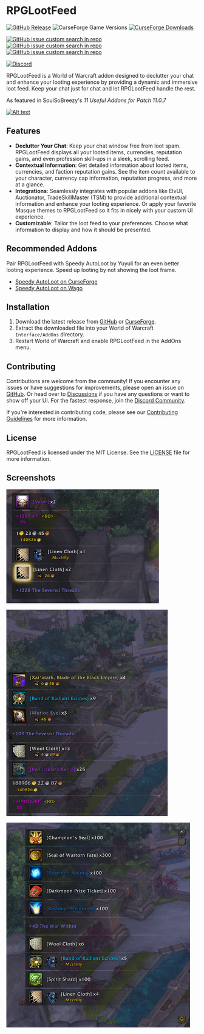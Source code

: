 # RPGLootFeed

[![GitHub Release](https://img.shields.io/github/v/release/McTalian/RPGLootFeed?style=for-the-badge)](https://github.com/Mctalian/RPGLootFeed/releases/latest) ![CurseForge Game Versions](https://img.shields.io/curseforge/game-versions/1082791?style=for-the-badge&logo=battledotnet) [![CurseForge Downloads](https://img.shields.io/curseforge/dt/1082791?style=for-the-badge&logo=curseforge&label=Downloads)](https://www.curseforge.com/wow/addons/rpglootfeed)

[![GitHub issue custom search in repo](https://img.shields.io/github/issues-search/McTalian/RPGLootFeed?query=is%3Aissue%20is%3Aopen%20-label%3Ai18n&style=for-the-badge&label=Open%20Tickets)](https://github.com/Mctalian/RPGLootFeed/issues?q=is%3Aissue+is%3Aopen+-label%3Ai18n) [![GitHub issue custom search in repo](https://img.shields.io/github/issues-search/McTalian/RPGLootFeed?query=is%3Aissue%20is%3Aopen%20-label%3Ai18n%20label%3Abug&style=for-the-badge&label=Known%20Bugs&color=red)](https://github.com/Mctalian/RPGLootFeed/issues?q=is%3Aissue+is%3Aopen+-label%3Ai18n+label%3Abug) [![GitHub issue custom search in repo](https://img.shields.io/github/issues-search/McTalian/RPGLootFeed?query=is%3Aissue%20is%3Aopen%20label%3Ai18n%20&style=for-the-badge&label=Locales%20Need%20Translation&color=orange)](https://github.com/Mctalian/RPGLootFeed/issues?q=is%3Aissue+is%3Aopen+label%3Ai18n)

[![Discord](https://img.shields.io/discord/1349872309665660928?style=for-the-badge&logo=discord&label=Join%20the%20Community)](https://discord.gg/czRYVWhe33)

RPGLootFeed is a World of Warcraft addon designed to declutter your chat and enhance your looting experience by providing a dynamic and immersive loot feed. Keep your chat just for chat and let RPGLootFeed handle the rest.

As featured in SoulSoBreezy's _11 Useful Addons for Patch 11.0.7_

[![Alt text](https://img.youtube.com/vi/GFr01R3TkmE/hqdefault.jpg)](https://youtu.be/GFr01R3TkmE?si=Wgw5F3AtenWdC08U&t=84)

## Features

- **Declutter Your Chat**: Keep your chat window free from loot spam. RPGLootFeed displays all your looted items, currencies, reputation gains, and even profession skill-ups in a sleek, scrolling feed.
- **Contextual Information**: Get detailed information about looted items, currencies, and faction reputation gains. See the item count available to your character, currency cap information, reputation progress, and more at a glance.
- **Integrations**: Seamlessly integrates with popular addons like ElvUI, Auctionator, TradeSkillMaster (TSM) to provide additional contextual information and enhance your looting experience. Or apply your favorite Masque themes to RPGLootFeed so it fits in nicely with your custom UI experience.
- **Customizable**: Tailor the loot feed to your preferences. Choose what information to display and how it should be presented.

## Recommended Addons

Pair RPGLootFeed with Speedy AutoLoot by Yuyuli for an even better looting experience. Speed up looting by not showing the loot frame.

- [Speedy AutoLoot on CurseForge](https://www.curseforge.com/wow/addons/speedyautoloot)
- [Speedy AutoLoot on Wago](https://addons.wago.io/addons/speedy-autoloot)

## Installation

1. Download the latest release from [GitHub](https://github.com/Mctalian/RPGLootFeed/releases/latest) or [CurseForge](https://www.curseforge.com/wow/addons/rpglootfeed).
2. Extract the downloaded file into your World of Warcraft `Interface/AddOns` directory.
3. Restart World of Warcraft and enable RPGLootFeed in the AddOns menu.

## Contributing

Contributions are welcome from the community! If you encounter any issues or have suggestions for improvements, please open an issue on [GitHub](https://github.com/Mctalian/RPGLootFeed/issues). Or head over to [Discussions](https://github.com/Mctalian/RPGLootFeed/discussions) if you have any questions or want to show off your UI. For the fastest response, join the [Discord Community](https://discord.gg/czRYVWhe33).

If you're interested in contributing code, please see our [Contributing Guidelines](CONTRIBUTING.md) for more information.

## License

RPGLootFeed is licensed under the MIT License. See the [LICENSE](LICENSE) file for more information.

## Screenshots

![Example screenshot of RPGLootFeed with currency, XP, money, Party Loot, highlighted item loot, and reputation](example-feed.png)

![Animation showing loot being added and removed from the feed](RLF_test_mode.gif)

![Example screenshot of RPGLootFeed's loot history feature](example-loot-history.png)
